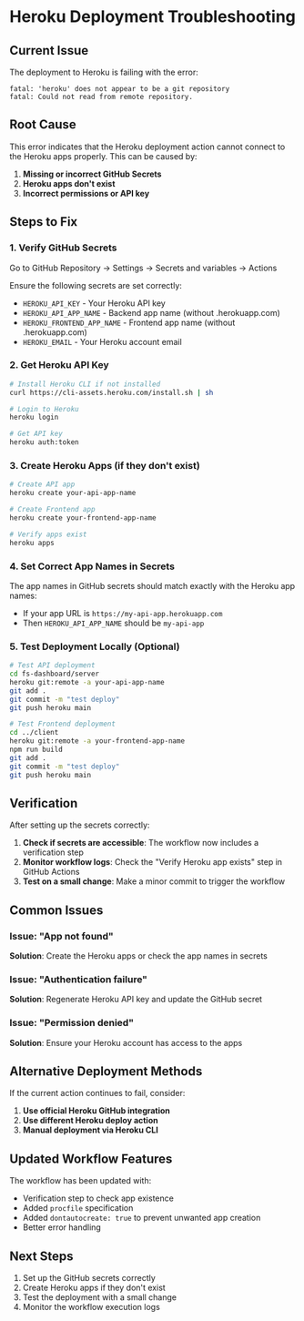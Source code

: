 # Heroku Deployment Troubleshooting

## Current Issue

The deployment to Heroku is failing with the error:
```
fatal: 'heroku' does not appear to be a git repository
fatal: Could not read from remote repository.
```

## Root Cause

This error indicates that the Heroku deployment action cannot connect to the Heroku apps properly. This can be caused by:

1. **Missing or incorrect GitHub Secrets**
2. **Heroku apps don't exist**
3. **Incorrect permissions or API key**

## Steps to Fix

### 1. Verify GitHub Secrets

Go to GitHub Repository → Settings → Secrets and variables → Actions

Ensure the following secrets are set correctly:

- `HEROKU_API_KEY` - Your Heroku API key
- `HEROKU_API_APP_NAME` - Backend app name (without .herokuapp.com)
- `HEROKU_FRONTEND_APP_NAME` - Frontend app name (without .herokuapp.com)
- `HEROKU_EMAIL` - Your Heroku account email

### 2. Get Heroku API Key

```bash
# Install Heroku CLI if not installed
curl https://cli-assets.heroku.com/install.sh | sh

# Login to Heroku
heroku login

# Get API key
heroku auth:token
```

### 3. Create Heroku Apps (if they don't exist)

```bash
# Create API app
heroku create your-api-app-name

# Create Frontend app
heroku create your-frontend-app-name

# Verify apps exist
heroku apps
```

### 4. Set Correct App Names in Secrets

The app names in GitHub secrets should match exactly with the Heroku app names:
- If your app URL is `https://my-api-app.herokuapp.com`
- Then `HEROKU_API_APP_NAME` should be `my-api-app`

### 5. Test Deployment Locally (Optional)

```bash
# Test API deployment
cd fs-dashboard/server
heroku git:remote -a your-api-app-name
git add .
git commit -m "test deploy"
git push heroku main

# Test Frontend deployment
cd ../client
heroku git:remote -a your-frontend-app-name
npm run build
git add .
git commit -m "test deploy"
git push heroku main
```

## Verification

After setting up the secrets correctly:

1. **Check if secrets are accessible**: The workflow now includes a verification step
2. **Monitor workflow logs**: Check the "Verify Heroku app exists" step in GitHub Actions
3. **Test on a small change**: Make a minor commit to trigger the workflow

## Common Issues

### Issue: "App not found"
**Solution**: Create the Heroku apps or check the app names in secrets

### Issue: "Authentication failure"
**Solution**: Regenerate Heroku API key and update the GitHub secret

### Issue: "Permission denied"
**Solution**: Ensure your Heroku account has access to the apps

## Alternative Deployment Methods

If the current action continues to fail, consider:

1. **Use official Heroku GitHub integration**
2. **Use different Heroku deploy action**
3. **Manual deployment via Heroku CLI**

## Updated Workflow Features

The workflow has been updated with:
- Verification step to check app existence
- Added `procfile` specification
- Added `dontautocreate: true` to prevent unwanted app creation
- Better error handling

## Next Steps

1. Set up the GitHub secrets correctly
2. Create Heroku apps if they don't exist
3. Test the deployment with a small change
4. Monitor the workflow execution logs
